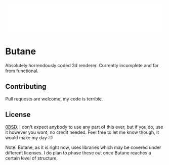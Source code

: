 ![Butane Logo](butane.png)
# Butane

Absolutely horrendously coded 3d renderer. Currently incomplete and far from functional.

## Contributing

Pull requests are welcome, my code is terrible.

## License

[0BSD](https://opensource.org/licenses/0BSD). I don't expect anybody to use any part of this ever, but if you do, use it however you want, no credit needed. Feel free to let me know though, it would make my day :D

Note: Butane, as it is right now, uses libraries which may be covered under different licenses. I do plan to phase these out once Butane reaches a certain level of structure.
